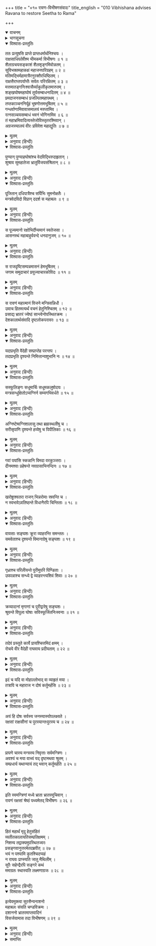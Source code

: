 +++
title = "०१० रावण-विभीषणसंवादः"
title_english = "010 Vibhishana advises Ravana to restore Seetha to Rama"

+++
<details open><summary>वाचनम्</summary>
<div caption="श्रीराम-हरिसीताराममूर्ति-घनपाठिभ्यां वचनम्" class="audioEmbed" src="https://archive.org/download/Ramayana-recitation-Sriram-harisItArAmamUrti-Ghanapaati-v2/Kanda_6/Kanda_6_YK-010-Vibhishana_advises_Ravana_to_restore_Seetha_to_Rama.mp3"></div>
</details>

<details><summary>भागसूचना</summary>

10. विभीषणका रावणके महलमें जाना, उसे अपशकुनोंका भय दिखाकर सीताको लौटा देनेके लिये प्रार्थना करना और रावणका उनकी बात न मानकर उन्हें वहाँसे विदा कर देना
</details>

<details open><summary>विश्वास-प्रस्तुतिः</summary>

ततः प्रत्युषसि प्राप्ते प्राप्तधर्मार्थनिश्चयः ।  
राक्षसाधिपतेर्वेश्म भीमकर्मा विभीषणः ॥ १ ॥  
शैलाग्रचयसङ्काशं शैलशृङ्गमिवोन्नतम् ।  
सुविभक्तमहाकक्षं महाजनपरिग्रहम् ॥ २ ॥  
मतिमद्भिर्महामात्रैरनुरक्तैरधिष्ठितम् ।  
राक्षसैराप्तपर्याप्तैः सर्वतः परिरक्षितम् ॥ ३ ॥  
मत्तमातङ्गनिःश्वासैर्व्याकुलीकृतमारुतम् ।  
शङ्खघोषमहाघोषं तूर्यसम्बाधनादितम् ॥ ४ ॥  
प्रमदाजनसम्बाधं प्रजल्पितमहापथम् ।  
तप्तकाञ्चननिर्यूहं भूषणोत्तमभूषितम् ॥ ५ ॥  
गन्धर्वाणामिवावासमालयं मरुतामिव ।  
रत्नसञ्चयसम्बाधं भवनं भोगिनामिव ॥ ६ ॥  
तं महाभ्रमिवादित्यस्तेजोविस्तृतरश्मिवान् ।  
अग्रजस्यालयं वीरः प्रविवेश महाद्युतिः ॥ ७ ॥
</details>

<details><summary>मूलम्</summary>

ततः प्रत्युषसि प्राप्ते प्राप्तधर्मार्थनिश्चयः ।  
राक्षसाधिपतेर्वेश्म भीमकर्मा विभीषणः ॥ १ ॥  
शैलाग्रचयसङ्काशं शैलशृङ्गमिवोन्नतम् ।  
सुविभक्तमहाकक्षं महाजनपरिग्रहम् ॥ २ ॥  
मतिमद्भिर्महामात्रैरनुरक्तैरधिष्ठितम् ।  
राक्षसैराप्तपर्याप्तैः सर्वतः परिरक्षितम् ॥ ३ ॥  
मत्तमातङ्गनिःश्वासैर्व्याकुलीकृतमारुतम् ।  
शङ्खघोषमहाघोषं तूर्यसम्बाधनादितम् ॥ ४ ॥  
प्रमदाजनसम्बाधं प्रजल्पितमहापथम् ।  
तप्तकाञ्चननिर्यूहं भूषणोत्तमभूषितम् ॥ ५ ॥  
गन्धर्वाणामिवावासमालयं मरुतामिव ।  
रत्नसञ्चयसम्बाधं भवनं भोगिनामिव ॥ ६ ॥  
तं महाभ्रमिवादित्यस्तेजोविस्तृतरश्मिवान् ।  
अग्रजस्यालयं वीरः प्रविवेश महाद्युतिः ॥ ७ ॥
</details>

<details><summary>अनुवाद (हिन्दी)</summary>

दूसरे दिन सबेरा होते ही धर्म और अर्थके तत्त्वको जाननेवाले भीमकर्मा महातेजस्वी वीर विभीषण अपने बड़े भाई राक्षसराज रावणके घर गये । वह घर अनेक प्रासादोंके कारण पर्वतशिखरोंके समूहकी भाँति शोभा पाता था । उसकी ऊँचाई भी पहाड़की चोटीको लज्जित करती थी । उसमें अलग-अलग बड़ी-बड़ी कक्षाएँ (ड्योढ़ियाँ) सुन्दर ढंगसे बनी हुई थीं । बहुतेरे श्रेष्ठ पुरुषोंका वहाँ आना-जाना लगा रहता था । अनेकानेक बुद्धिमान् महामन्त्री, जो राजाके प्रति अनुराग रखनेवाले थे, उसमें बैठे थे । विश्वसनीय, हितैषी तथा कार्यसाधनमें कुशल बहुसंख्यक राक्षस सब ओरसे उस भवनकी रक्षा करते थे । वहाँकी वायु मतवाले हाथियोंके निःश्वाससे मिश्रित हो बवंडर-सी जान पड़ती थी । शङ्खध्वनिके समान राक्षसोंका गम्भीर घोष वहाँ गूँजता रहता था । नाना प्रकारके वाद्योंके मनोरम शब्द उस भवनको निनादित करते थे । रूप और यौवनके मदसे मतवाली युवतियोंकी वहाँ भीड़-सी लगती रहती थी । वहाँके बड़े-बड़े मार्ग लोगोंके वार्तालापसे मुखरित जान पड़ते थे । उसके फाटक तपाये हुए सुवर्णके बने हुए थे । उत्तम सजावटकी वस्तुओंसे वह महल अच्छी तरह सजा हुआ था, अतएव वह गन्धर्वोंके आवास और देवताओंके निवासस्थान-सा मनोरम प्रतीत होता था । रत्नराशिसे परिपूर्ण होनेके कारण वह नागभवनके समान उद्भासित होता था । जैसे तेजसे विस्तृत किरणोंवाले सूर्य महान् मेघोंकी घटामें प्रवेश करते हैं, उसी प्रकार तेजस्वी विभीषणने रावणके उस भवनमें पदार्पण किया ॥ १—७ ॥
</details>

<details open><summary>विश्वास-प्रस्तुतिः</summary>

पुण्यान् पुण्याहघोषांश्च वेदविद्भिरुदाहृतान् ।  
शुश्राव सुमहातेजा भ्रातुर्विजयसंश्रितान् ॥ ८ ॥
</details>

<details><summary>मूलम्</summary>

पुण्यान् पुण्याहघोषांश्च वेदविद्भिरुदाहृतान् ।  
शुश्राव सुमहातेजा भ्रातुर्विजयसंश्रितान् ॥ ८ ॥
</details>

<details><summary>अनुवाद (हिन्दी)</summary>

वहाँ पहुँचकर उन महातेजस्वी विभीषणने अपने भाईकी विजयके उद्देश्यसे वेदवेत्ता ब्राह्मणोंद्वारा किये गये पुण्याहवाचनके पवित्र घोष सुने ॥ ८ ॥
</details>

<details open><summary>विश्वास-प्रस्तुतिः</summary>

पूजितान् दधिपात्रैश्च सर्पिभिः सुमनोक्षतैः ।  
मन्त्रवेदविदो विप्रान् ददर्श स महाबलः ॥ ९ ॥
</details>

<details><summary>मूलम्</summary>

पूजितान् दधिपात्रैश्च सर्पिभिः सुमनोक्षतैः ।  
मन्त्रवेदविदो विप्रान् ददर्श स महाबलः ॥ ९ ॥
</details>

<details><summary>अनुवाद (हिन्दी)</summary>

तत्पश्चात् उन महाबली विभीषणने वेदमन्त्रोंके ज्ञाता ब्राह्मणोंका दर्शन किया, जिनके हाथोंमें दही और घीके पात्र थे । फूलों और अक्षतोंसे उन सबकी पूजा की गयी थी ॥ ९ ॥
</details>

<details open><summary>विश्वास-प्रस्तुतिः</summary>

स पूज्यमानो रक्षोभिर्दीप्यमानं स्वतेजसा ।  
आसनस्थं महाबाहुर्ववन्दे धनदानुजम् ॥ १० ॥
</details>

<details><summary>मूलम्</summary>

स पूज्यमानो रक्षोभिर्दीप्यमानं स्वतेजसा ।  
आसनस्थं महाबाहुर्ववन्दे धनदानुजम् ॥ १० ॥
</details>

<details><summary>अनुवाद (हिन्दी)</summary>

वहाँ जानेपर राक्षसोंने उनका स्वागत-सत्कार किया । फिर उन महाबाहु विभीषणने अपने तेजसे देदीप्यमान और सिंहासनपर विराजमान कुबेरके छोटे भाई रावणको प्रणाम किया ॥ १० ॥
</details>

<details open><summary>विश्वास-प्रस्तुतिः</summary>

स राजदृष्टिसम्पन्नमासनं हेमभूषितम् ।  
जगाम समुदाचारं प्रयुज्याचारकोविदः ॥ ११ ॥
</details>

<details><summary>मूलम्</summary>

स राजदृष्टिसम्पन्नमासनं हेमभूषितम् ।  
जगाम समुदाचारं प्रयुज्याचारकोविदः ॥ ११ ॥
</details>

<details><summary>अनुवाद (हिन्दी)</summary>

तदनन्तर शिष्टाचारके ज्ञाता विभीषण ‘विजयतां महाराजः’ (महाराजकी जय हो) इत्यादि रूपसे राजाके प्रति परम्पराप्राप्त शुभाशंसासूचक वचनका प्रयोग करके राजाके द्वारा दृष्टिके संकेतसे बताये गये सुवर्णभूषित सिंहासनपर बैठ गये ॥ ११ ॥
</details>

<details open><summary>विश्वास-प्रस्तुतिः</summary>

स रावणं महात्मानं विजने मन्त्रिसन्निधौ ।  
उवाच हितमत्यर्थं वचनं हेतुनिश्चितम् ॥ १२ ॥  
प्रसाद्य भ्रातरं ज्येष्ठं सान्त्वेनोपस्थितक्रमः ।  
देशकालार्थसंवादि दृष्टलोकपरावरः ॥ १३ ॥
</details>

<details><summary>मूलम्</summary>

स रावणं महात्मानं विजने मन्त्रिसन्निधौ ।  
उवाच हितमत्यर्थं वचनं हेतुनिश्चितम् ॥ १२ ॥  
प्रसाद्य भ्रातरं ज्येष्ठं सान्त्वेनोपस्थितक्रमः ।  
देशकालार्थसंवादि दृष्टलोकपरावरः ॥ १३ ॥
</details>

<details><summary>अनुवाद (हिन्दी)</summary>

विभीषण जगत् की भली-बुरी बातोंको अच्छी तरह जानते थे । उन्होंने प्रणाम आदि व्यवहारका यथार्थरूपसे निर्वाह करके सान्त्वनापूर्ण वचनोंद्वारा अपने बड़े भाई महामना रावणको प्रसन्न किया और उससे एकान्तमें मन्त्रियोंके निकट देश, काल और प्रयोजनके अनुरूप, युक्तियोंद्वारा निश्चित तथा अत्यन्त हितकारक बात कही— ॥ १२-१३ ॥
</details>

<details open><summary>विश्वास-प्रस्तुतिः</summary>

यदाप्रभृति वैदेही सम्प्राप्तेह परन्तप ।  
तदाप्रभृति दृश्यन्ते निमित्तान्यशुभानि नः ॥ १४ ॥
</details>

<details><summary>मूलम्</summary>

यदाप्रभृति वैदेही सम्प्राप्तेह परन्तप ।  
तदाप्रभृति दृश्यन्ते निमित्तान्यशुभानि नः ॥ १४ ॥
</details>

<details><summary>अनुवाद (हिन्दी)</summary>

‘शत्रुओंको संताप देनेवाले महाराज! जबसे विदेहकुमारी सीता यहाँ आयी हैं, तभीसे हमलोगोंको अनेक प्रकारके अमङ्गलसूचक अपशकुन दिखायी दे रहे हैं ॥ १४ ॥
</details>

<details open><summary>विश्वास-प्रस्तुतिः</summary>

सस्फुलिङ्गः सधूमार्चिः सधूमकलुषोदयः ।  
मन्त्रसन्धुक्षितोऽप्यग्निर्न सम्यगभिवर्धते ॥ १५ ॥
</details>

<details><summary>मूलम्</summary>

सस्फुलिङ्गः सधूमार्चिः सधूमकलुषोदयः ।  
मन्त्रसन्धुक्षितोऽप्यग्निर्न सम्यगभिवर्धते ॥ १५ ॥
</details>

<details><summary>अनुवाद (हिन्दी)</summary>

‘मन्त्रोंद्वारा विधिपूर्वक धधकानेपर भी आग अच्छी तरह प्रज्वलित नहीं हो रही है । उससे चिनगारियाँ निकलने लगती हैं । उसकी लपटके साथ धुआँ उठने लगता है और मन्थनकालमें जब अग्नि प्रकट होती है, उस समय भी वह धूएँसे मलिन ही रहती है ॥ १५ ॥
</details>

<details open><summary>विश्वास-प्रस्तुतिः</summary>

अग्निष्टेष्वग्निशालासु तथा ब्रह्मस्थलीषु च ।  
सरीसृपाणि दृश्यन्ते हव्येषु च पिपीलिकाः ॥ १६ ॥
</details>

<details><summary>मूलम्</summary>

अग्निष्टेष्वग्निशालासु तथा ब्रह्मस्थलीषु च ।  
सरीसृपाणि दृश्यन्ते हव्येषु च पिपीलिकाः ॥ १६ ॥
</details>

<details><summary>अनुवाद (हिन्दी)</summary>

‘रसोई-घरोंमें, अग्निशालाओंमें तथा वेदाध्ययनके स्थानोंमें भी साँप देखे जाते हैं और हवन-सामग्रियोंमें चीटियाँ पड़ी दिखायी देती हैं ॥ १६ ॥
</details>

<details open><summary>विश्वास-प्रस्तुतिः</summary>

गवां पयांसि स्कन्नानि विमदा वरकुञ्जराः ।  
दीनमश्वाः प्रहेषन्ते नवग्रासाभिनन्दिनः ॥ १७ ॥
</details>

<details><summary>मूलम्</summary>

गवां पयांसि स्कन्नानि विमदा वरकुञ्जराः ।  
दीनमश्वाः प्रहेषन्ते नवग्रासाभिनन्दिनः ॥ १७ ॥
</details>

<details><summary>अनुवाद (हिन्दी)</summary>

‘गायोंका दूध सूख गया है, बड़े-बड़े गजराज मदरहित हो गये हैं, घोड़े नये ग्राससे आनन्दित (भोजनसे संतुष्ट) होनेपर भी दीनतापूर्ण स्वरमें हिनहिनाते हैं ॥ १७ ॥
</details>

<details open><summary>विश्वास-प्रस्तुतिः</summary>

खरोष्ट्राश्वतरा राजन् भिन्नरोमाः स्रवन्ति च ।  
न स्वभावेऽवतिष्ठन्ते विधानैरपि चिन्तिताः ॥ १८ ॥
</details>

<details><summary>मूलम्</summary>

खरोष्ट्राश्वतरा राजन् भिन्नरोमाः स्रवन्ति च ।  
न स्वभावेऽवतिष्ठन्ते विधानैरपि चिन्तिताः ॥ १८ ॥
</details>

<details><summary>अनुवाद (हिन्दी)</summary>

‘राजन्! गधों, ऊँटों और खच्चरोंके रोंगटे खड़े हो जाते हैं । उनके नेत्रोंसे आँसू गिरने लगते हैं । विधिपूर्वक चिकित्सा की जानेपर भी वे पूर्णतः स्वस्थ हो नहीं पाते हैं ॥ १८ ॥
</details>

<details open><summary>विश्वास-प्रस्तुतिः</summary>

वायसाः सङ्घशः क्रूरा व्याहरन्ति समन्ततः ।  
समवेताश्च दृश्यन्ते विमानाग्रेषु सङ्घशः ॥ १९ ॥
</details>

<details><summary>मूलम्</summary>

वायसाः सङ्घशः क्रूरा व्याहरन्ति समन्ततः ।  
समवेताश्च दृश्यन्ते विमानाग्रेषु सङ्घशः ॥ १९ ॥
</details>

<details><summary>अनुवाद (हिन्दी)</summary>

‘क्रूर कौए झुंड-के-झुंड एकत्र होकर कर्कश स्वरमें काँव-काँव करने लगते हैं तथा वे सतमहले मकानोंपर समूह-के-समूह इकट्ठे हुए देखे जाते हैं ॥ १९ ॥
</details>

<details open><summary>विश्वास-प्रस्तुतिः</summary>

गृध्राश्च परिलीयन्ते पुरीमुपरि पिण्डिताः ।  
उपपन्नाश्च सन्ध्ये द्वे व्याहरन्त्यशिवं शिवाः ॥ २० ॥
</details>

<details><summary>मूलम्</summary>

गृध्राश्च परिलीयन्ते पुरीमुपरि पिण्डिताः ।  
उपपन्नाश्च सन्ध्ये द्वे व्याहरन्त्यशिवं शिवाः ॥ २० ॥
</details>

<details><summary>अनुवाद (हिन्दी)</summary>

लङ्कापुरीके ऊपर झुंड-के-झुंड गीध उसका स्पर्श करते हुए-से मड़राते रहते हैं । दोनों संध्याओंके समय सियारिनें नगरके समीप आकर अमङ्गलसूचक शब्द करती हैं ॥ २० ॥
</details>

<details open><summary>विश्वास-प्रस्तुतिः</summary>

क्रव्यादानां मृगाणां च पुरीद्वारेषु सङ्घशः ।  
श्रूयन्ते विपुला घोषाः सविस्फूर्जितनिःस्वनाः ॥ २१ ॥
</details>

<details><summary>मूलम्</summary>

क्रव्यादानां मृगाणां च पुरीद्वारेषु सङ्घशः ।  
श्रूयन्ते विपुला घोषाः सविस्फूर्जितनिःस्वनाः ॥ २१ ॥
</details>

<details><summary>अनुवाद (हिन्दी)</summary>

‘नगरके सभी फाटकोंपर समूह-के-समूह एकत्र हुए मांसभक्षी पशुओंके जोर-जोरसे किये जानेवाले चीत्कार बिजलीकी गड़गड़ाहटके समान सुनायी पड़ते हैं ॥ २१ ॥
</details>

<details open><summary>विश्वास-प्रस्तुतिः</summary>

तदेवं प्रस्तुते कार्ये प्रायश्चित्तमिदं क्षमम् ।  
रोचये वीर वैदेही राघवाय प्रदीयताम् ॥ २२ ॥
</details>

<details><summary>मूलम्</summary>

तदेवं प्रस्तुते कार्ये प्रायश्चित्तमिदं क्षमम् ।  
रोचये वीर वैदेही राघवाय प्रदीयताम् ॥ २२ ॥
</details>

<details><summary>अनुवाद (हिन्दी)</summary>

‘वीरवर! ऐसी परिस्थितिमें मुझे तो यही प्रायश्चित्त अच्छा जान पड़ता है कि विदेहकुमारी सीता श्रीरामचन्द्रजीको लौटा दी जायँ ॥ २२ ॥
</details>

<details open><summary>विश्वास-प्रस्तुतिः</summary>

इदं च यदि वा मोहाल्लोभाद् वा व्याहृतं मया ।  
तत्रापि च महाराज न दोषं कर्तुमर्हसि ॥ २३ ॥
</details>

<details><summary>मूलम्</summary>

इदं च यदि वा मोहाल्लोभाद् वा व्याहृतं मया ।  
तत्रापि च महाराज न दोषं कर्तुमर्हसि ॥ २३ ॥
</details>

<details><summary>अनुवाद (हिन्दी)</summary>

‘महाराज! यदि यह बात मैंने मोह या लोभसे कही हो तो भी आपको मुझमें दोषदृष्टि नहीं करनी चाहिये ॥
</details>

<details open><summary>विश्वास-प्रस्तुतिः</summary>

अयं हि दोषः सर्वस्य जनस्यास्योपलक्ष्यते ।  
रक्षसां राक्षसीनां च पुरस्यान्तःपुरस्य च ॥ २४ ॥
</details>

<details><summary>मूलम्</summary>

अयं हि दोषः सर्वस्य जनस्यास्योपलक्ष्यते ।  
रक्षसां राक्षसीनां च पुरस्यान्तःपुरस्य च ॥ २४ ॥
</details>

<details><summary>अनुवाद (हिन्दी)</summary>

‘सीताका अपहरण तथा इससे होनेवाला अपशकुनरूपी दोष यहाँकी सारी जनता, राक्षस-राक्षसी तथा नगर और अन्तःपुर—सभीके लिये उपलक्षित होता है ॥ २४ ॥
</details>

<details open><summary>विश्वास-प्रस्तुतिः</summary>

प्रापणे चास्य मन्त्रस्य निवृत्ताः सर्वमन्त्रिणः ।  
अवश्यं च मया वाच्यं यद् दृष्टमथवा श्रुतम् ।  
सम्प्रधार्य यथान्यायं तद् भवान् कर्तुमर्हति ॥ २५ ॥
</details>

<details><summary>मूलम्</summary>

प्रापणे चास्य मन्त्रस्य निवृत्ताः सर्वमन्त्रिणः ।  
अवश्यं च मया वाच्यं यद् दृष्टमथवा श्रुतम् ।  
सम्प्रधार्य यथान्यायं तद् भवान् कर्तुमर्हति ॥ २५ ॥
</details>

<details><summary>अनुवाद (हिन्दी)</summary>

‘यह बात आपके कानोंतक पहुँचानेमें प्रायः सभी मन्त्री संकोच करते हैं; परंतु जो बात मैंने देखी या सुनी है वह मुझे तो आपके आगे अवश्य निवेदन कर देनी चाहिये; अतः उसपर यथोचित विचार करके आप जैसा उचित समझें, वैसा करें’ ॥ २५ ॥
</details>

<details open><summary>विश्वास-प्रस्तुतिः</summary>

इति स्वमन्त्रिणां मध्ये भ्राता भ्रातरमूचिवान् ।  
रावणं रक्षसां श्रेष्ठं पथ्यमेतद् विभीषणः ॥ २६ ॥
</details>

<details><summary>मूलम्</summary>

इति स्वमन्त्रिणां मध्ये भ्राता भ्रातरमूचिवान् ।  
रावणं रक्षसां श्रेष्ठं पथ्यमेतद् विभीषणः ॥ २६ ॥
</details>

<details><summary>अनुवाद (हिन्दी)</summary>

इस प्रकार भाई विभीषणने अपने मन्त्रियोंके बीचमें बड़े भाई राक्षसराज रावणसे ये हितकारी वचन कहे ॥ २६ ॥
</details>

<details open><summary>विश्वास-प्रस्तुतिः</summary>

हितं महार्थं मृदु हेतुसंहितं  
व्यतीतकालायतिसम्प्रतिक्षमम् ।  
निशम्य तद्वाक्यमुपस्थितज्वरः  
प्रसङ्गवानुत्तरमेतदब्रवीत् ॥ २७ ॥  
भयं न पश्यामि कुतश्चिदप्यहं  
न राघवः प्राप्स्यति जातु मैथिलीम् ।  
सुरैः सहेन्द्रैरपि सङ्गरे कथं  
ममाग्रतः स्थास्यति लक्ष्मणाग्रजः ॥ २८ ॥
</details>

<details><summary>मूलम्</summary>

हितं महार्थं मृदु हेतुसंहितं  
व्यतीतकालायतिसम्प्रतिक्षमम् ।  
निशम्य तद्वाक्यमुपस्थितज्वरः  
प्रसङ्गवानुत्तरमेतदब्रवीत् ॥ २७ ॥  
भयं न पश्यामि कुतश्चिदप्यहं  
न राघवः प्राप्स्यति जातु मैथिलीम् ।  
सुरैः सहेन्द्रैरपि सङ्गरे कथं  
ममाग्रतः स्थास्यति लक्ष्मणाग्रजः ॥ २८ ॥
</details>

<details><summary>अनुवाद (हिन्दी)</summary>

विभीषणकी ये हितकर, महान् अर्थकी साधक, कोमल, युक्तिसंगत तथा भूत, भविष्य और वर्तमानकालमें भी कार्यसाधनमें समर्थ बातें सुनकर रावणको बुखार चढ़ आया । श्रीरामके साथ वैर बढ़ानेमें उसकी आसक्ति हो गयी थी । इसलिये उसने इस प्रकार उत्तर दिया—‘विभीषण! मैं तो कहींसे भी कोई भय नहीं देखता । राम मिथिलेशकुमारी सीताको कभी नहीं पा सकते । इन्द्रसहित देवताओंकी सहायता प्राप्त कर लेनेपर भी लक्ष्मणके बड़े भाई राम मेरे सामने संग्राममें कैसे टिक सकेंगे?’ ॥
</details>

<details open><summary>विश्वास-प्रस्तुतिः</summary>

इत्येवमुक्त्वा सुरसैन्यनाशनो  
महाबलः संयति चण्डविक्रमः ।  
दशाननो भ्रातरमाप्तवादिनं  
विसर्जयामास तदा विभीषणम् ॥ २९ ॥
</details>

<details><summary>मूलम्</summary>

इत्येवमुक्त्वा सुरसैन्यनाशनो  
महाबलः संयति चण्डविक्रमः ।  
दशाननो भ्रातरमाप्तवादिनं  
विसर्जयामास तदा विभीषणम् ॥ २९ ॥
</details>

<details><summary>अनुवाद (हिन्दी)</summary>

ऐसा कहकर देवसेनाके नाशक और समराङ्गणमें प्रचण्ड पराक्रम प्रकट करनेवाले महाबली दशाननने अपने यथार्थवादी भाई विभीषणको तत्काल विदा कर दिया ॥ २९ ॥
</details>

<details><summary>समाप्तिः</summary>

इत्यार्षे श्रीमद्रामायणे वाल्मीकीये आदिकाव्ये युद्धकाण्डे दशमः सर्गः ॥ १० ॥  
इस प्रकार श्रीवाल्मीकिनिर्मित आर्षरामायण आदिकाव्यके युद्धकाण्डमें दसवाँ सर्ग पूरा हुआ ॥ १० ॥
</details>

